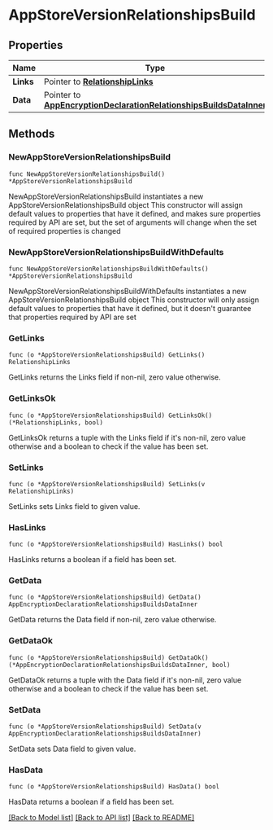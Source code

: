 # AppStoreVersionRelationshipsBuild

## Properties

Name | Type | Description | Notes
------------ | ------------- | ------------- | -------------
**Links** | Pointer to [**RelationshipLinks**](RelationshipLinks.md) |  | [optional] 
**Data** | Pointer to [**AppEncryptionDeclarationRelationshipsBuildsDataInner**](AppEncryptionDeclarationRelationshipsBuildsDataInner.md) |  | [optional] 

## Methods

### NewAppStoreVersionRelationshipsBuild

`func NewAppStoreVersionRelationshipsBuild() *AppStoreVersionRelationshipsBuild`

NewAppStoreVersionRelationshipsBuild instantiates a new AppStoreVersionRelationshipsBuild object
This constructor will assign default values to properties that have it defined,
and makes sure properties required by API are set, but the set of arguments
will change when the set of required properties is changed

### NewAppStoreVersionRelationshipsBuildWithDefaults

`func NewAppStoreVersionRelationshipsBuildWithDefaults() *AppStoreVersionRelationshipsBuild`

NewAppStoreVersionRelationshipsBuildWithDefaults instantiates a new AppStoreVersionRelationshipsBuild object
This constructor will only assign default values to properties that have it defined,
but it doesn't guarantee that properties required by API are set

### GetLinks

`func (o *AppStoreVersionRelationshipsBuild) GetLinks() RelationshipLinks`

GetLinks returns the Links field if non-nil, zero value otherwise.

### GetLinksOk

`func (o *AppStoreVersionRelationshipsBuild) GetLinksOk() (*RelationshipLinks, bool)`

GetLinksOk returns a tuple with the Links field if it's non-nil, zero value otherwise
and a boolean to check if the value has been set.

### SetLinks

`func (o *AppStoreVersionRelationshipsBuild) SetLinks(v RelationshipLinks)`

SetLinks sets Links field to given value.

### HasLinks

`func (o *AppStoreVersionRelationshipsBuild) HasLinks() bool`

HasLinks returns a boolean if a field has been set.

### GetData

`func (o *AppStoreVersionRelationshipsBuild) GetData() AppEncryptionDeclarationRelationshipsBuildsDataInner`

GetData returns the Data field if non-nil, zero value otherwise.

### GetDataOk

`func (o *AppStoreVersionRelationshipsBuild) GetDataOk() (*AppEncryptionDeclarationRelationshipsBuildsDataInner, bool)`

GetDataOk returns a tuple with the Data field if it's non-nil, zero value otherwise
and a boolean to check if the value has been set.

### SetData

`func (o *AppStoreVersionRelationshipsBuild) SetData(v AppEncryptionDeclarationRelationshipsBuildsDataInner)`

SetData sets Data field to given value.

### HasData

`func (o *AppStoreVersionRelationshipsBuild) HasData() bool`

HasData returns a boolean if a field has been set.


[[Back to Model list]](../README.md#documentation-for-models) [[Back to API list]](../README.md#documentation-for-api-endpoints) [[Back to README]](../README.md)


